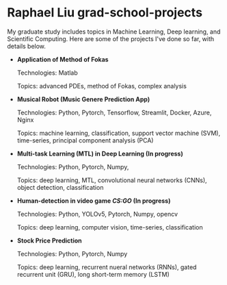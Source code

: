 # Raphael Liu grad-school-projects
My graduate study includes topics in Machine Learning, Deep learning, and Scientific Computing. Here are some of the projects I've done so far, with details below.
* **Application of Method of Fokas**

  Technologies: Matlab
  
  Topics: advanced PDEs, method of Fokas, complex analysis
  
* **Musical Robot (Music Genere Prediction App)**

  Technologies: Python, Pytorch, Tensorflow, Streamlit, Docker, Azure, Nginx
  
  Topics: machine learning, classification, support vector machine (SVM), time-series, principal component analysis (PCA)
  
* **Multi-task Learning (MTL) in Deep Learning (In progress)**

  Technologies: Python, Pytorch, Numpy, 
  
  Topics: deep learning, MTL, convolutional neural networks (CNNs), object detection, classification
  
* **Human-detection in video game *CS:GO* (In progress)**

  Technologies: Python, YOLOv5, Pytorch, Numpy, opencv
  
  Topics: deep learning, computer vision, time-series, classification
  
* **Stock Price Prediction**

  Technologies: Python, Pytorch, Numpy
  
  Topics: deep learning, recurrent nueral networks (RNNs), gated recurrent unit (GRU), long short-term memory (LSTM)
